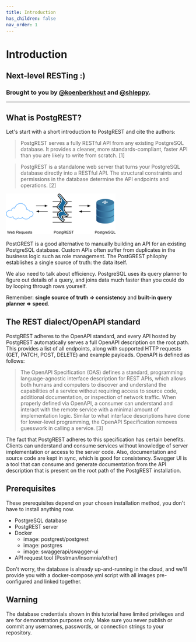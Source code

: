 ```yaml
---
title: Introduction
has_children: false
nav_order: 1
---
```


# Introduction
## Next-level RESTing :)
### Brought to you by [@koenberkhout](https://github.com/koenberkhout) and [@shleppy](https://github.com/shleppy).

---

## What is PostgREST?
Let's start with a short introduction to PostgREST and cite the authors:
>PostgREST serves a fully RESTful API from any existing PostgreSQL database. It provides a cleaner, more standards-compliant, faster API than you are likely to write from scratch. [1]

> PostgREST is a standalone web server that turns your PostgreSQL database directly into a RESTful API. The structural constraints and permissions in the database determine the API endpoints and operations. [2]

![Image](images/web-postgrest-server.png)

PostGREST is a good alternative to manually building an API for an existing PostgreSQL database. Custom APIs often suffer from duplicates in the business logic such as role management. The PostGREST philophy establishes a single source of truth: the data itself.

We also need to talk about efficiency. PostgreSQL uses its query planner to figure out details of a query, and joins data much faster than you could do by looping through rows yourself.

Remember: **single source of truth => consistency** and **built-in query planner => speed**.

## The REST dialect/OpenAPI standard
PostgREST adheres to the OpenAPI standard, and every API hosted by PostgREST automatically serves a full OpenAPI description on the root path. This provides a list of all endpoints, along with supported HTTP requests (GET, PATCH, POST, DELETE) and example payloads. OpenAPI is defined as follows:

> The OpenAPI Specification (OAS) defines a standard, programming language-agnostic interface description for REST APIs, which allows both humans and computers to discover and understand the capabilities of a service without requiring access to source code, additional documentation, or inspection of network traffic. When properly defined via OpenAPI, a consumer can understand and interact with the remote service with a minimal amount of implementation logic. Similar to what interface descriptions have done for lower-level programming, the OpenAPI Specification removes guesswork in calling a service. [3]

The fact that PostgREST adheres to this specification has certain benefits. Clients can understand and consume services without knowledge of server implementation or access to the server code. Also, documentation and source code are kept in sync, which is good for consistency. Swagger UI is a tool that can consume and generate documentation from the API description that is present on the root path of the PostgREST installation.

## Prerequisites
These prerequisites depend on your chosen installation method, you don't have to install anything now.
- PostgreSQL database
- PostgREST server
- Docker
  - image: postgrest/postgrest
  - image: postgres
  - image: swaggerapi/swagger-ui
- API request tool (Postman/Insomnia/other)

Don't worry, the database is already up-and-running in the cloud, and we'll provide you with a docker-compose.yml script with all images pre-configured and linked together.

## Warning
The database credentials shown in this tutorial have limited privileges and are for demonstration purposes only. Make sure you never publish or commit any usernames, passwords, or connection strings to your repository.